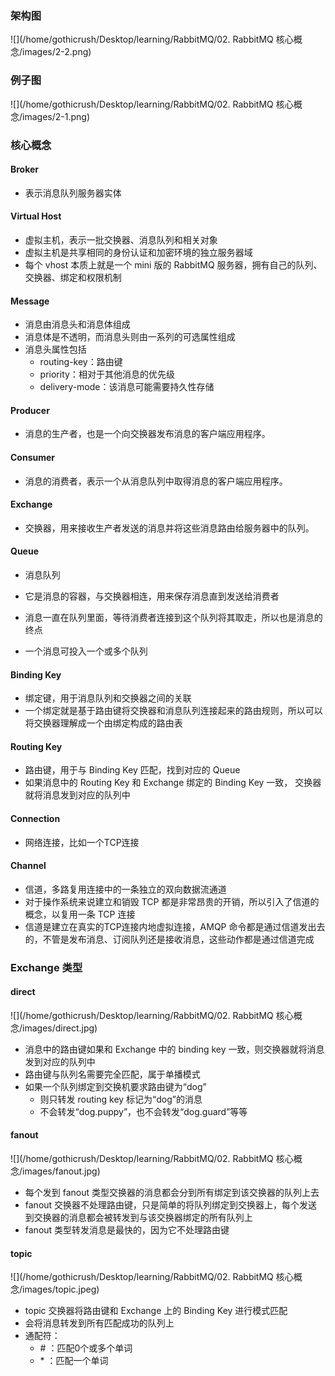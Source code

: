 ### 架构图

![](/home/gothicrush/Desktop/learning/RabbitMQ/02. RabbitMQ 核心概念/images/2-2.png)

### 例子图

![](/home/gothicrush/Desktop/learning/RabbitMQ/02. RabbitMQ 核心概念/images/2-1.png)

### 核心概念

#### Broker

* 表示消息队列服务器实体

#### Virtual Host 

* 虚拟主机，表示一批交换器、消息队列和相关对象
* 虚拟主机是共享相同的身份认证和加密环境的独立服务器域
* 每个 vhost 本质上就是一个 mini 版的 RabbitMQ 服务器，拥有自己的队列、交换器、绑定和权限机制

#### Message

* 消息由消息头和消息体组成
* 消息体是不透明，而消息头则由一系列的可选属性组成
* 消息头属性包括
  * routing-key：路由键
  * priority：相对于其他消息的优先级
  * delivery-mode：该消息可能需要持久性存储

#### Producer 

* 消息的生产者，也是一个向交换器发布消息的客户端应用程序。

#### Consumer

* 消息的消费者，表示一个从消息队列中取得消息的客户端应用程序。

#### Exchange

* 交换器，用来接收生产者发送的消息并将这些消息路由给服务器中的队列。

#### Queue 

* 消息队列

* 它是消息的容器，与交换器相连，用来保存消息直到发送给消费者
* 消息一直在队列里面，等待消费者连接到这个队列将其取走，所以也是消息的终点
* 一个消息可投入一个或多个队列

#### Binding Key

* 绑定键，用于消息队列和交换器之间的关联
* 一个绑定就是基于路由键将交换器和消息队列连接起来的路由规则，所以可以将交换器理解成一个由绑定构成的路由表

#### Routing Key

* 路由键，用于与 Binding Key 匹配，找到对应的 Queue
* 如果消息中的 Routing Key 和 Exchange 绑定的 Binding Key 一致， 交换器就将消息发到对应的队列中

#### Connection

* 网络连接，比如一个TCP连接

#### Channel 

* 信道，多路复用连接中的一条独立的双向数据流通道
* 对于操作系统来说建立和销毁 TCP 都是非常昂贵的开销，所以引入了信道的概念，以复用一条 TCP 连接
* 信道是建立在真实的TCP连接内地虚拟连接，AMQP 命令都是通过信道发出去的，不管是发布消息、订阅队列还是接收消息，这些动作都是通过信道完成

### Exchange 类型

#### direct

![](/home/gothicrush/Desktop/learning/RabbitMQ/02. RabbitMQ 核心概念/images/direct.jpg)

* 消息中的路由键如果和 Exchange 中的 binding key 一致，则交换器就将消息发到对应的队列中
* 路由键与队列名需要完全匹配，属于单播模式
* 如果一个队列绑定到交换机要求路由键为“dog”
  * 则只转发 routing key 标记为“dog”的消息
  * 不会转发“dog.puppy”，也不会转发“dog.guard”等等 

#### fanout

![](/home/gothicrush/Desktop/learning/RabbitMQ/02. RabbitMQ 核心概念/images/fanout.jpg)

* 每个发到 fanout 类型交换器的消息都会分到所有绑定到该交换器的队列上去
* fanout 交换器不处理路由键，只是简单的将队列绑定到交换器上，每个发送到交换器的消息都会被转发到与该交换器绑定的所有队列上
* fanout 类型转发消息是最快的，因为它不处理路由键

#### topic

![](/home/gothicrush/Desktop/learning/RabbitMQ/02. RabbitMQ 核心概念/images/topic.jpeg)

* topic 交换器将路由键和 Exchange 上的 Binding Key 进行模式匹配
* 会将消息转发到所有匹配成功的队列上
* 通配符：
  * \# ：匹配0个或多个单词
  * \* ：匹配一个单词

 

 

 